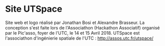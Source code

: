 # Site UTSpace

Site web et logo réalisé par Jonathan Bosi et Alexandre Brasseur.
La conception s'est faite lors de l'Associathon (Hackathon Associatif) organisé par le Pic'asso, foyer de l'UTC, le 14 et 15 Avril 2018.
UTSpace est l'associathon d'ingénierie spatiale de l'UTC : http://assos.utc.fr/utspace/
